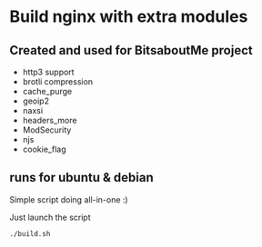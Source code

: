 # Build nginx with extra modules 
## Created and used for BitsaboutMe project

* http3 support
* brotli compression
* cache_purge
* geoip2
* naxsi
* headers_more
* ModSecurity
* njs
* cookie_flag

## runs for ubuntu & debian 

Simple script doing all-in-one :)

Just launch the script

```
./build.sh
```

